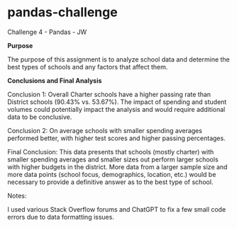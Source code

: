 # pandas-challenge

Challenge 4 - Pandas - JW

**Purpose**

The purpose of this assignment is to analyze school data and determine the best types of schools and any factors that affect them.

**Conclusions and Final Analysis**


Conclusion 1: Overall Charter schools have a higher passing rate than District schools (90.43% vs. 53.67%). The impact of spending and student volumes could potentially impact the analysis and would require additional data to be conclusive.

Conclusion 2: On average schools with smaller spending averages performed better, with higher test scores and higher passing percentages.

Final Conclusion: This data presents that schools (mostly charter) with smaller spending averages and smaller sizes out perform larger schools with higher budgets in the district. More data from a larger sample size and more data points (school focus, demographics, location, etc.) would be necessary to provide a definitive answer as to the best type of school.

Notes: 

I used various Stack Overflow forums and ChatGPT to fix a few small code errors due to data formatting issues.
